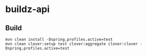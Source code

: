 # buildz-api

## Build
```shell script
mvn clean install -Dspring.profiles.active=test
mvn clean clover:setup test clover:aggregate clover:clover -Dspring.profiles.active=test
```


